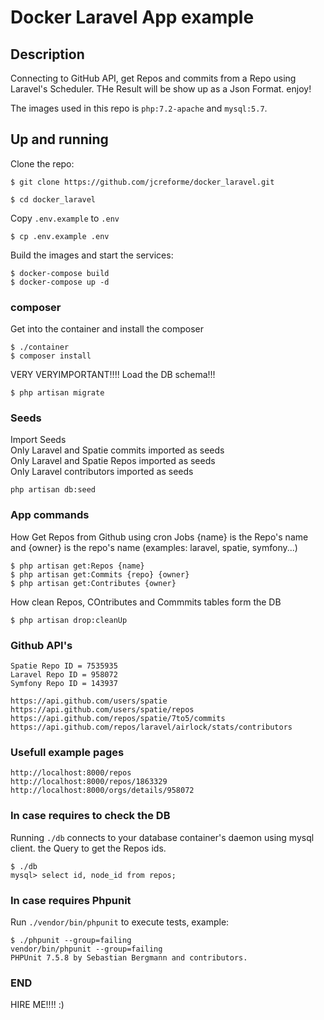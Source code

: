 # Docker Laravel App example

## Description
Connecting to GitHub API, get Repos and commits from a Repo using Laravel's Scheduler.
THe Result will be show up as a Json Format. enjoy!

The images used in this repo is `php:7.2-apache` and `mysql:5.7`.

## Up and running
Clone the repo:
```
$ git clone https://github.com/jcreforme/docker_laravel.git

$ cd docker_laravel
```
Copy `.env.example` to `.env`
```
$ cp .env.example .env 
```

Build the images and start the services:
```
$ docker-compose build
$ docker-compose up -d
```

### composer 
Get into the container and install the composer
```
$ ./container
$ composer install
```
VERY VERYIMPORTANT!!!! 
Load the DB schema!!!
```
$ php artisan migrate
```

### Seeds
Import Seeds <br />
Only Laravel and Spatie commits imported as seeds <br />
Only Laravel and Spatie Repos imported as seeds <br />
Only Laravel contributors imported as seeds <br />
```
php artisan db:seed
```

### App commands
How Get Repos from Github using cron Jobs {name} is the Repo's name and {owner} is the repo's name (examples: laravel, spatie, symfony...)
```
$ php artisan get:Repos {name}
$ php artisan get:Commits {repo} {owner}
$ php artisan get:Contributes {owner}
```

How clean Repos, COntributes and Commmits tables form the DB
```
$ php artisan drop:cleanUp
```

### Github API's
```
Spatie Repo ID = 7535935
Laravel Repo ID = 958072
Symfony Repo ID = 143937

https://api.github.com/users/spatie
https://api.github.com/users/spatie/repos
https://api.github.com/repos/spatie/7to5/commits
https://api.github.com/repos/laravel/airlock/stats/contributors
```

### Usefull example pages
```
http://localhost:8000/repos
http://localhost:8000/repos/1863329
http://localhost:8000/orgs/details/958072
```


### In case requires to check the DB
Running `./db` connects to your database container's daemon using mysql client.
the Query to get the Repos ids.
```
$ ./db
mysql> select id, node_id from repos;
```


### In case requires Phpunit
Run `./vendor/bin/phpunit` to execute tests, example:
```
$ ./phpunit --group=failing
vendor/bin/phpunit --group=failing
PHPUnit 7.5.8 by Sebastian Bergmann and contributors.
```


### END 
HIRE ME!!!! :)


